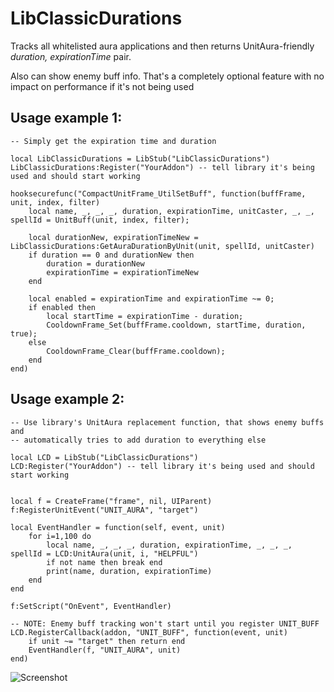 # LibClassicDurations

Tracks all whitelisted aura applications and then returns UnitAura-friendly _duration, expirationTime_ pair.

Also can show enemy buff info. That's a completely optional feature with no impact on performance if it's not being used

Usage example 1:
-----------------

    -- Simply get the expiration time and duration

    local LibClassicDurations = LibStub("LibClassicDurations")
    LibClassicDurations:Register("YourAddon") -- tell library it's being used and should start working

    hooksecurefunc("CompactUnitFrame_UtilSetBuff", function(buffFrame, unit, index, filter)
        local name, _, _, _, duration, expirationTime, unitCaster, _, _, spellId = UnitBuff(unit, index, filter);

        local durationNew, expirationTimeNew = LibClassicDurations:GetAuraDurationByUnit(unit, spellId, unitCaster)
        if duration == 0 and durationNew then
            duration = durationNew
            expirationTime = expirationTimeNew
        end

        local enabled = expirationTime and expirationTime ~= 0;
        if enabled then
            local startTime = expirationTime - duration;
            CooldownFrame_Set(buffFrame.cooldown, startTime, duration, true);
        else
            CooldownFrame_Clear(buffFrame.cooldown);
        end
    end)

Usage example 2:
-----------------

    -- Use library's UnitAura replacement function, that shows enemy buffs and
    -- automatically tries to add duration to everything else

    local LCD = LibStub("LibClassicDurations")
    LCD:Register("YourAddon") -- tell library it's being used and should start working


    local f = CreateFrame("frame", nil, UIParent)
    f:RegisterUnitEvent("UNIT_AURA", "target")

    local EventHandler = function(self, event, unit)
        for i=1,100 do
            local name, _, _, _, duration, expirationTime, _, _, _, spellId = LCD:UnitAura(unit, i, "HELPFUL")
            if not name then break end
            print(name, duration, expirationTime)
        end
    end

    f:SetScript("OnEvent", EventHandler)

    -- NOTE: Enemy buff tracking won't start until you register UNIT_BUFF
    LCD.RegisterCallback(addon, "UNIT_BUFF", function(event, unit)
        if unit ~= "target" then return end
        EventHandler(f, "UNIT_AURA", unit)
    end)

![Screenshot](https://i.imgur.com/ZE6IWys.jpg)